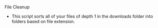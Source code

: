 File Cleanup
- This script sorts all of your files of depth 1 in the downloads folder into folders based on file extension.
  
